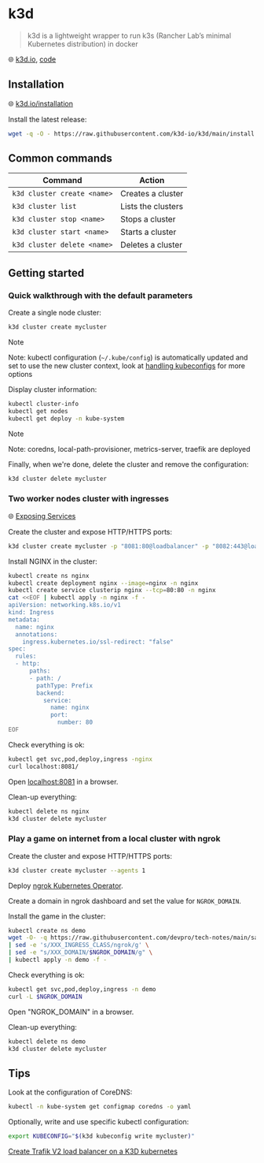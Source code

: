 # k3d

> k3d is a lightweight wrapper to run k3s (Rancher Lab’s minimal Kubernetes distribution) in docker

🌐 [k3d.io](https://k3d.io/), [code](https://github.com/k3d-io/k3d)

## Installation

🌐 [k3d.io/installation](https://k3d.io/stable/#installation)

Install the latest release:

```bash
wget -q -O - https://raw.githubusercontent.com/k3d-io/k3d/main/install.sh | bash
```

## Common commands

Command                     | Action
----------------------------|-------------------
`k3d cluster create <name>` | Creates a cluster
`k3d cluster list`          | Lists the clusters
`k3d cluster stop <name>`   | Stops a cluster
`k3d cluster start <name>`  | Starts a cluster
`k3d cluster delete <name>` | Deletes a cluster

## Getting started

### Quick walkthrough with the default parameters

Create a single node cluster:

```bash
k3d cluster create mycluster
```

> [!NOTE]
> Note: kubectl configuration (`~/.kube/config`) is automatically updated and set to use the new cluster context, look at [handling kubeconfigs](https://k3d.io/stable/usage/kubeconfig/) for more options

Display cluster information:

```bash
kubectl cluster-info
kubectl get nodes
kubectl get deploy -n kube-system
```

> [!NOTE]
> Note: coredns, local-path-provisioner, metrics-server, traefik are deployed

Finally, when we're done, delete the cluster and remove the configuration:

```bash
k3d cluster delete mycluster
```

### Two worker nodes cluster with ingresses

🌐 [Exposing Services](https://k3d.io/stable/usage/exposing_services/)

Create the cluster and expose HTTP/HTTPS ports:

```bash
k3d cluster create mycluster -p "8081:80@loadbalancer" -p "8082:443@loadbalancer" --agents 2
```

Install NGINX in the cluster:

```bash
kubectl create ns nginx
kubectl create deployment nginx --image=nginx -n nginx
kubectl create service clusterip nginx --tcp=80:80 -n nginx
cat <<EOF | kubectl apply -n nginx -f -
apiVersion: networking.k8s.io/v1
kind: Ingress
metadata:
  name: nginx
  annotations:
    ingress.kubernetes.io/ssl-redirect: "false"
spec:
  rules:
  - http:
      paths:
      - path: /
        pathType: Prefix
        backend:
          service:
            name: nginx
            port:
              number: 80
EOF
```

Check everything is ok:

```bash
kubectl get svc,pod,deploy,ingress -nginx
curl localhost:8081/
```

Open [localhost:8081](http://localhost:8081) in a browser.

Clean-up everything:

```bash
kubectl delete ns nginx
k3d cluster delete mycluster
```

### Play a game on internet from a local cluster with ngrok

Create the cluster and expose HTTP/HTTPS ports:

```bash
k3d cluster create mycluster --agents 1
```

Deploy [ngrok Kubernetes Operator](https://kwt.devpro.fr/application-guides/networking/ngrok.html).

Create a domain in ngrok dashboard and set the value for `NGROK_DOMAIN`.

Install the game in the cluster:

```bash
kubectl create ns demo
wget -O- -q https://raw.githubusercontent.com/devpro/tech-notes/main/samples/kubernetes/manifests/game-2048.yml \
| sed -e 's/XXX_INGRESS_CLASS/ngrok/g' \
| sed -e "s/XXX_DOMAIN/$NGROK_DOMAIN/g" \
| kubectl apply -n demo -f -
```

Check everything is ok:

```bash
kubectl get svc,pod,deploy,ingress -n demo
curl -L $NGROK_DOMAIN
```

Open "NGROK_DOMAIN" in a browser.

Clean-up everything:

```bash
kubectl delete ns demo
k3d cluster delete mycluster
```

## Tips

Look at the configuration of CoreDNS:

```bash
kubectl -n kube-system get configmap coredns -o yaml
```

Optionally, write and use specific kubectl configuration:

```bash
export KUBECONFIG="$(k3d kubeconfig write mycluster)"
```

[Create Trafik V2 load balancer on a K3D kubernetes](https://niehaitao.github.io/ops/ops-k3d-lb/)
